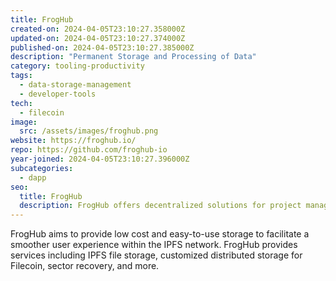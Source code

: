 ```yaml
---
title: FrogHub
created-on: 2024-04-05T23:10:27.358000Z
updated-on: 2024-04-05T23:10:27.374000Z
published-on: 2024-04-05T23:10:27.385000Z
description: "Permanent Storage and Processing of Data"
category: tooling-productivity
tags:
  - data-storage-management
  - developer-tools
tech:
  - filecoin
image:
  src: /assets/images/froghub.png
website: https://froghub.io/
repo: https://github.com/froghub-io
year-joined: 2024-04-05T23:10:27.396000Z
subcategories:
  - dapp
seo:
  title: FrogHub
  description: FrogHub offers decentralized solutions for project management and collaboration.
---
```


FrogHub aims to provide low cost and easy-to-use storage to facilitate a smoother user experience within the IPFS network. FrogHub provides services including IPFS file storage, customized distributed storage for Filecoin, sector recovery, and more.
